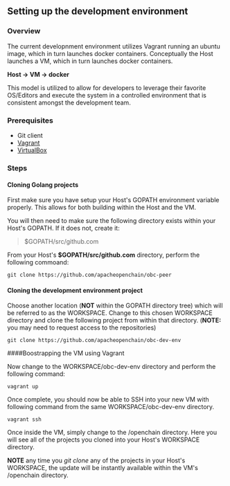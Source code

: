 ## Setting up the development environment

### Overview
The current developnment environment utilizes Vagrant running an ubuntu image, which in turn launches docker containers.
Conceptually the Host launches a VM, which in turn launches docker containers.

**Host -> VM -> docker**

This model is utilized to allow for developers to leverage their favorite OS/Editors and execute the system in a controlled environment that is consistent amongst the development team.

### Prerequisites
* Git client
* [Vagrant](https://www.vagrantup.com/)
* [VirtualBox](https://www.virtualbox.org/)

### Steps

#### Cloning Golang projects
First make sure you have setup your Host's GOPATH environment variable properly.  This allows for both building within the Host and the VM.

You will then need to make sure the following directory exists within your Host's GOPATH.  If it does not, create it:

>$GOPATH/src/github.com

From your Host's **$GOPATH/src/github.com** directory, perform the following commoand:

    git clone https://github.com/apacheopenchain/obc-peer

#### Cloning the development environment project
Choose another location (**NOT** within the GOPATH directory tree) which will be referred to as the WORKSPACE.  Change to this chosen WORKSPACE directory and clone the following project from within that directory. (**NOTE:** you may need to request access to the repositories)

    git clone https://github.com/apacheopenchain/obc-dev-env


####Boostrapping the VM using Vagrant    

Now change to the WORKSPACE/obc-dev-env directory and perform the following command:

    vagrant up

Once complete, you should now be able to SSH into your new VM with following command from the same WORKSPACE/obc-dev-env directory.

    vagrant ssh

Once inside the VM, simply change to the /openchain directory.  Here you will see all of the projects you cloned into your Host's WORKSPACE directory.

**NOTE** any time you *git clone* any of the projects in your Host's WORKSPACE, the update will be instantly available within the VM's /openchain directory.

